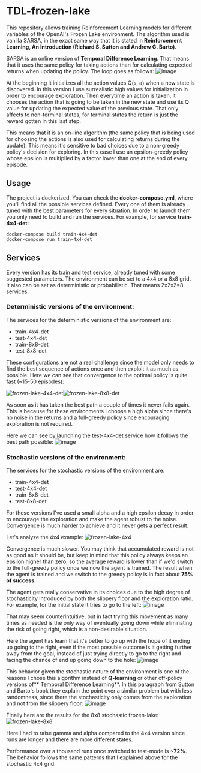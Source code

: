 # TDL-frozen-lake
This repository allows training Reinforcement Learning models for different variables of the OpenAI's Frozen Lake environment. The algorithm used is vanilla SARSA, in the exact same way that it is stated in **Reinforcement Learning, An Introduction (Richard S. Sutton and Andrew G. Barto)**.

SARSA is an online version of **Temporal Difference Learning**. That means that it uses the same policy for taking actions than for calculating expected returns when updating the policy. The loop goes as follows:
![image](https://user-images.githubusercontent.com/26325749/145645431-62e30720-fe43-4e02-8319-eb319b025124.png)

At the beginning it initializes all the action values Q(s, a) when a new state is discovered. In this version I use surrealistic high values for initialization in order to encourage exploration.
Then everytime an action is taken, it chooses the action that is going to be taken in the new state and use its Q value for updating the expected value of the previous state. That only affects to non-terminal states, for terminal states the return is just the reward gotten in this last step.

This means that it is an on-line algorithm (the same policy that is being used for choosing the actions is also used for calculating returns during the update). This means it's sensitive to bad choices due to a non-greedy policy's decision for exploring. In this case I use an epsilon-greedy policy whose epsilon is multiplied by a factor lower than one at the end of every episode.

## Usage

The project is dockerized. You can check the **docker-compose.yml**, where you'll find all the possible services defined. Every one of them is already tuned with the best parameters for every situation. In order to launch them you only need to build and run the services. For example, for service **train-4x4-det**:
```
docker-compose build train-4x4-det
docker-compose run train-4x4-det
```

## Services
Every version has its train and test service, already tuned with some suggested parameters. The environment can be set to a 4x4 or a 8x8 grid. It also can be set as deterministic or probabilistic. That means 2x2x2=8 services.

### Deterministic versions of the environment:

The services for the deterministic versions of the environment are:
* train-4x4-det
* test-4x4-det
* train-8x8-det
* test-8x8-det

These configurations are not a real challenge since the model only needs to find the best sequence of actions once and then exploit it as much as possible. Here we can see that convergence to the optimal policy is quite fast (~15-50 episodes):

![frozen-lake-4x4-det](https://user-images.githubusercontent.com/26325749/145644502-7787bbfb-ba0b-4da4-8a27-5879eb4c21a1.png)![frozen-lake-8x8-det](https://user-images.githubusercontent.com/26325749/145644517-f8b1f8c0-ec43-40cd-8fbd-af80d0137724.png)



As soon as it has taken the best path a couple of times it never fails again. This is because for these environments I choose a high alpha since there's no noise in the returns and a full-greedy policy since encouraging exploration is not required.

Here we can see by launching the test-4x4-det service how it follows the best path possible:
![image](https://user-images.githubusercontent.com/26325749/145644552-d7c0eca9-b514-4a19-bd05-14f133b0754a.png)


### Stochastic versions of the environment:

The services for the stochastic versions of the environment are:
* train-4x4-det
* test-4x4-det
* train-8x8-det
* test-8x8-det

For these versions I've used a small alpha and a high epsilon decay in order to encourage the exploration and make the agent robust to the noise. Convergence is much harder to achieve and it never gets a perfect result.

Let's analyze the 4x4 example:
![frozen-lake-4x4](https://user-images.githubusercontent.com/26325749/145644576-e800a3b1-aef1-4da3-b821-f6f2acf4bcb1.png)

Convergence is much slower. You may think that accumulated reward is not as good as it should be, but keep in mind that this policy always keeps an epsilon higher than zero, so the average reward is lower than if we'd switch to the full-greedy policy once we now the agent is trained. The result when the agent is trained and we switch to the greedy policy is in fact about **75% of success**.

The agent gets really conservative in its choices due to the high degree of stochasticity introduced by both the slippery floor and the exploration ratio. For example, for the initial state it tries to go to the left:
![image](https://user-images.githubusercontent.com/26325749/145644801-d62ff22d-f314-4d76-ad45-fa2a02a07eed.png)

That may seem counterintuitive, but in fact trying this movement as many times as needed is the only way of eventually going down while eliminating the risk of going right, which is a non-desirable situation.

Here the agent has learn that it's better to go up with the hope of it ending up going to the right, even if the most possible outcome is it getting further away from the goal, instead of just trying directly to go to the right and facing the chance of end up going down to the hole:
![image](https://user-images.githubusercontent.com/26325749/145645034-b7d7355f-bed7-4412-9d14-9d397dd79911.png)

This behavior given the stochastic nature of the environment is one of the reasons I chose this algorithm instead of **Q-learning** or other off-policy versions of** Temporal Difference Learning**. In this paragraph from Sutton and Barto's book they explain the point over a similar problem but with less randomness, since there the stochasticity only comes from the exploration and not from the slippery floor:
![image](https://user-images.githubusercontent.com/26325749/145647826-c80d5bde-f786-44da-8635-b9367d6c15eb.png)

Finally here are the results for the 8x8 stochastic frozen-lake:
![frozen-lake-8x8](https://user-images.githubusercontent.com/26325749/145646701-238769b7-9706-4068-87a0-abc18bc7db2e.png)

Here I had to raise gamma and alpha compared to the 4x4 version since runs are longer and there are more different states.

Performance over a thousand runs once switched to test-mode is **~72%**. The behavior follows the same patterns that I explained above for the stochastic 4x4 grid.
